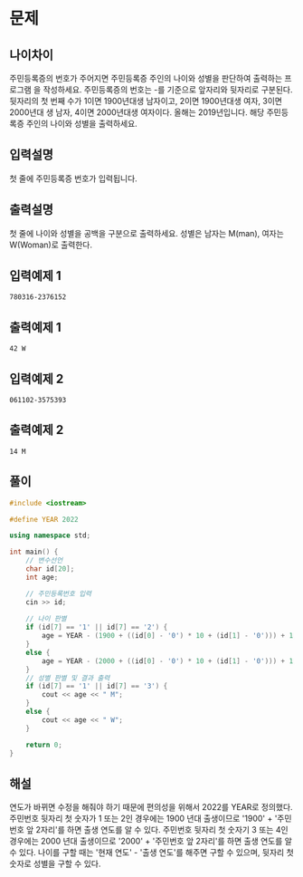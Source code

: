 # 문제

## 나이차이

주민등록증의 번호가 주어지면 주민등록증 주인의 나이와 성별을 판단하여 출력하는 프로그램
을 작성하세요. 주민등록증의 번호는 -를 기준으로 앞자리와 뒷자리로 구분된다.
뒷자리의 첫 번째 수가 1이면 1900년대생 남자이고, 2이면 1900년대생 여자, 3이면 2000년대
생 남자, 4이면 2000년대생 여자이다.
올해는 2019년입니다. 해당 주민등록증 주인의 나이와 성별을 출력하세요.


## 입력설명

첫 줄에 주민등록증 번호가 입력됩니다.


## 출력설명

첫 줄에 나이와 성별을 공백을 구분으로 출력하세요. 성별은 남자는 M(man), 여자는 
W(Woman)로 출력한다.



## 입력예제 1

```
780316-2376152
```



## 출력예제 1

```
42 W
```



## 입력예제 2
```
061102-3575393
```



## 출력예제 2
```
14 M
```



## 풀이


```c++
#include <iostream>

#define YEAR 2022

using namespace std;

int main() {
	// 변수선언
	char id[20];
	int age;

	// 주민등록번호 입력
	cin >> id;
	
	// 나이 판별
	if (id[7] == '1' || id[7] == '2') {
		age = YEAR - (1900 + ((id[0] - '0') * 10 + (id[1] - '0'))) + 1;
	}
	else {
		age = YEAR - (2000 + ((id[0] - '0') * 10 + (id[1] - '0'))) + 1;
	}
	// 성별 판별 및 결과 출력
	if (id[7] == '1' || id[7] == '3') {
		cout << age << " M";
	}
	else {
		cout << age << " W";
	}

	return 0;
}
```

## 해설

연도가 바뀌면 수정을 해줘야 하기 때문에 편의성을 위해서 2022를 YEAR로 정의했다.
주민번호 뒷자리 첫 숫자가 1 또는 2인 경우에는 1900 년대 출생이므로 '1900' + '주민번호 앞 2자리'를 하면 출생 연도를 알 수 있다.
주민번호 뒷자리 첫 숫자기 3 또는 4인 경우에는 2000 년대 출생이므로 '2000' + '주민번호 앞 2자리'를 하면 출생 연도를 알 수 있다.
나이를 구할 때는 '현재 연도' - '출생 연도'를 해주면 구할 수 있으며, 뒷자리 첫 숫자로 성별을 구할 수 있다.